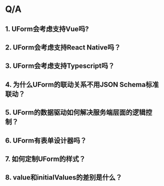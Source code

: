 # Q/A

## 1. UForm会考虑支持Vue吗?

## 2. UForm会考虑支持React Native吗？

## 3. UForm会考虑支持Typescript吗？

## 4. 为什么UForm的联动关系不用JSON Schema标准联动？

## 5. UForm的数据驱动如何解决服务端层面的逻辑控制？

## 6. UForm有表单设计器吗？

## 7. 如何定制UForm的样式？

## 8. value和initialValues的差别是什么？
